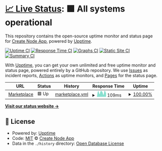 # [📈 Live Status](https://Create-Node-App.github.io/monitor): <!--live status--> **🟩 All systems operational**

This repository contains the open-source uptime monitor and status page for [Create Node App](https://Create-Node-App.github.io/monitor), powered by [Upptime](https://github.com/upptime/upptime).

[![Uptime CI](https://github.com/Create-Node-App/monitor/workflows/Uptime%20CI/badge.svg)](https://github.com/Create-Node-App/monitor/actions?query=workflow%3A%22Uptime+CI%22)
[![Response Time CI](https://github.com/Create-Node-App/monitor/workflows/Response%20Time%20CI/badge.svg)](https://github.com/Create-Node-App/monitor/actions?query=workflow%3A%22Response+Time+CI%22)
[![Graphs CI](https://github.com/Create-Node-App/monitor/workflows/Graphs%20CI/badge.svg)](https://github.com/Create-Node-App/monitor/actions?query=workflow%3A%22Graphs+CI%22)
[![Static Site CI](https://github.com/Create-Node-App/monitor/workflows/Static%20Site%20CI/badge.svg)](https://github.com/Create-Node-App/monitor/actions?query=workflow%3A%22Static+Site+CI%22)
[![Summary CI](https://github.com/Create-Node-App/monitor/workflows/Summary%20CI/badge.svg)](https://github.com/Create-Node-App/monitor/actions?query=workflow%3A%22Summary+CI%22)

With [Upptime](https://upptime.js.org), you can get your own unlimited and free uptime monitor and status page, powered entirely by a GitHub repository. We use [Issues](https://github.com/Create-Node-App/monitor/issues) as incident reports, [Actions](https://github.com/Create-Node-App/monitor/actions) as uptime monitors, and [Pages](https://Create-Node-App.github.io/monitor) for the status page.

<!--start: status pages-->
<!-- This summary is generated by Upptime (https://github.com/upptime/upptime) -->
<!-- Do not edit this manually, your changes will be overwritten -->
<!-- prettier-ignore -->
| URL | Status | History | Response Time | Uptime |
| --- | ------ | ------- | ------------- | ------ |
| <img alt="" src="https://favicons.githubusercontent.com/create-node-app.github.io" height="13"> [Marketplace](https://create-node-app.github.io/marketplace/) | 🟩 Up | [marketplace.yml](https://github.com/Create-Node-App/monitor/commits/HEAD/history/marketplace.yml) | <details><summary><img alt="Response time graph" src="./graphs/marketplace/response-time-week.png" height="20"> 109ms</summary><br><a href="https://Create-Node-App.github.io/monitor/history/marketplace"><img alt="Response time 81" src="https://img.shields.io/endpoint?url=https%3A%2F%2Fraw.githubusercontent.com%2FCreate-Node-App%2Fmonitor%2FHEAD%2Fapi%2Fmarketplace%2Fresponse-time.json"></a><br><a href="https://Create-Node-App.github.io/monitor/history/marketplace"><img alt="24-hour response time 119" src="https://img.shields.io/endpoint?url=https%3A%2F%2Fraw.githubusercontent.com%2FCreate-Node-App%2Fmonitor%2FHEAD%2Fapi%2Fmarketplace%2Fresponse-time-day.json"></a><br><a href="https://Create-Node-App.github.io/monitor/history/marketplace"><img alt="7-day response time 109" src="https://img.shields.io/endpoint?url=https%3A%2F%2Fraw.githubusercontent.com%2FCreate-Node-App%2Fmonitor%2FHEAD%2Fapi%2Fmarketplace%2Fresponse-time-week.json"></a><br><a href="https://Create-Node-App.github.io/monitor/history/marketplace"><img alt="30-day response time 81" src="https://img.shields.io/endpoint?url=https%3A%2F%2Fraw.githubusercontent.com%2FCreate-Node-App%2Fmonitor%2FHEAD%2Fapi%2Fmarketplace%2Fresponse-time-month.json"></a><br><a href="https://Create-Node-App.github.io/monitor/history/marketplace"><img alt="1-year response time 81" src="https://img.shields.io/endpoint?url=https%3A%2F%2Fraw.githubusercontent.com%2FCreate-Node-App%2Fmonitor%2FHEAD%2Fapi%2Fmarketplace%2Fresponse-time-year.json"></a></details> | <details><summary><a href="https://Create-Node-App.github.io/monitor/history/marketplace">100.00%</a></summary><a href="https://Create-Node-App.github.io/monitor/history/marketplace"><img alt="All-time uptime 100.00%" src="https://img.shields.io/endpoint?url=https%3A%2F%2Fraw.githubusercontent.com%2FCreate-Node-App%2Fmonitor%2FHEAD%2Fapi%2Fmarketplace%2Fuptime.json"></a><br><a href="https://Create-Node-App.github.io/monitor/history/marketplace"><img alt="24-hour uptime 100.00%" src="https://img.shields.io/endpoint?url=https%3A%2F%2Fraw.githubusercontent.com%2FCreate-Node-App%2Fmonitor%2FHEAD%2Fapi%2Fmarketplace%2Fuptime-day.json"></a><br><a href="https://Create-Node-App.github.io/monitor/history/marketplace"><img alt="7-day uptime 100.00%" src="https://img.shields.io/endpoint?url=https%3A%2F%2Fraw.githubusercontent.com%2FCreate-Node-App%2Fmonitor%2FHEAD%2Fapi%2Fmarketplace%2Fuptime-week.json"></a><br><a href="https://Create-Node-App.github.io/monitor/history/marketplace"><img alt="30-day uptime 100.00%" src="https://img.shields.io/endpoint?url=https%3A%2F%2Fraw.githubusercontent.com%2FCreate-Node-App%2Fmonitor%2FHEAD%2Fapi%2Fmarketplace%2Fuptime-month.json"></a><br><a href="https://Create-Node-App.github.io/monitor/history/marketplace"><img alt="1-year uptime 100.00%" src="https://img.shields.io/endpoint?url=https%3A%2F%2Fraw.githubusercontent.com%2FCreate-Node-App%2Fmonitor%2FHEAD%2Fapi%2Fmarketplace%2Fuptime-year.json"></a></details>

<!--end: status pages-->

[**Visit our status website →**](https://Create-Node-App.github.io/monitor)

## 📄 License

- Powered by: [Upptime](https://github.com/upptime/upptime)
- Code: [MIT](./LICENSE) © [Create Node App](https://Create-Node-App.github.io/monitor)
- Data in the `./history` directory: [Open Database License](https://opendatacommons.org/licenses/odbl/1-0/)
